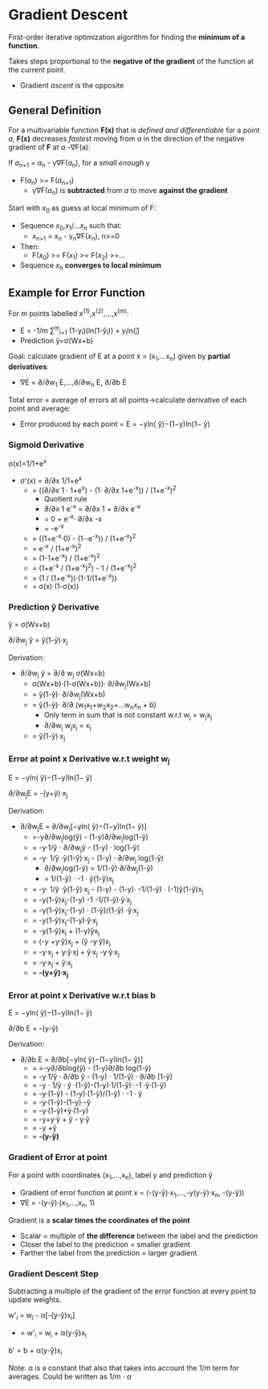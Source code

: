 # Gradient Descent
First-order iterative optimization algorithm for finding the **minimum of a function**. 

Takes steps proportional to the **negative of the gradient** of the function at the current point.
* Gradient *ascent* is the opposite

## General Definition
For a multivariable function **F(x)** that is *defined and differentiable* for a point *a*, **F(x)** decreases *fastest* moving from *a* in the direction of the negative gradient of **F** at *a* -&nabla;F(a):

If *a*<sub>n+1</sub> = *a*<sub>n</sub> - &gamma;&nabla;F(*a*<sub>n</sub>), for a *small enough* &gamma;
* F(*a*<sub>n</sub>) >= F(*a*<sub>n+1</sub>)
    * &gamma;&nabla;F(*a*<sub>n</sub>) is **subtracted** from *a* to move **against the gradient**

Start with *x*<sub>0</sub> as guess at local minimum of F:
* Sequence *x*<sub>0</sub>,*x*<sub>1</sub>/...*x*<sub>n</sub>   such that:
    * *x*<sub>n+1</sub> = *x*<sub>n</sub> - &gamma;<sub>n</sub>&nabla;F(*x*<sub>n</sub>), n>=0
* Then:
    * F(*x*<sub>0</sub>) >= F(*x*<sub>1</sub>) >= F(*x*<sub>2</sub>) >=...
* Sequence *x*<sub>n</sub> **converges to local minimum**

## Example for Error Function
For *m* points labelled x<sup>(1)</sup>,x<sup>(2)</sup>,...,x<sup>(m)</sup>:
* E = -1/m &sum;<sup>m</sup><sub>i=1</sub> (1-y<sub>i</sub>)(ln(1-y&#770;<sub>i</sub>)) + y<sub>i</sub>ln(&#770;<sub>i</sub>)
* Prediction y&#770;=&sigma;(Wx+b)

Goal: calculate gradient of E at a point x = (x<sub>1</sub>,...x<sub>n</sub>) given by **partial derivatives**:
* &nabla;E = &part;/&part;w<sub>1</sub> E,...,&part;/&part;w<sub>n</sub> E, &part;/&part;b E

Total error = average of errors at all points->calculate derivative of each point and average:
* Error produced by each point = E = −yln( y&#770;)−(1−y)ln(1− y&#770;)

### Sigmoid Derivative
&sigma;(x)=1/1+e<sup>x</sup>

* &sigma;'(x) = &part;/&part;x 1/1+e<sup>x</sup>
    * = ((&part;/&part;x 1 &middot; 1+e<sup>x</sup>) - (1&middot; &part;/&part;x 1+e<sup>-x</sup>)) / (1+e<sup>-x</sup>)<sup>2</sup>
        * Quotient rule
        * &part;/&part;x 1 e<sup>-x</sup> = &part;/&part;x 1 + &part;/&part;x e<sup>-x</sup>
        * = 0 + e<sup>-x</sup>&middot; &part;/&part;x -x
        * = -e<sup>-x</sup>
    * = ((1+e<sup>-x</sup>&middot;0) - (1&middot;-e<sup>-x</sup>)) / (1+e<sup>-x</sup>)<sup>2</sup>
    * = e<sup>-x</sup> / (1+e<sup>-x</sup>)<sup>2</sup>
    * = (1-1+e<sup>-x</sup>) / (1+e<sup>-x</sup>)<sup>2</sup>
    * = (1+e<sup>-x</sup> / (1+e<sup>-x</sup>)<sup>2</sup>) - 1 / (1+e<sup>-x</sup>)<sup>2</sup>
    * = (1 / (1+e<sup>-x</sup>))&middot;(1-1/(1+e<sup>-x</sup>))
    * = &sigma;(x)&middot;(1-&sigma;(x))

### Prediction y&#770; Derivative
y&#770; = &sigma;(Wx+b)

&part;/&part;w<sub>j</sub> y&#770; = y&#770;(1-y&#770;)&middot;x<sub>j</sub>

Derivation:
* &part;/&part;w<sub>j</sub> y&#770; = &part;/&part; w<sub>j</sub> &sigma;(Wx+b)
    * &sigma;(Wx+b)&middot;(1-&sigma;(Wx+b))&middot; &part;/&part;w<sub>j</sub>(Wx+b)
    * = y&#770;(1-y&#770;)&middot; &part;/&part;w<sub>j</sub>(Wx+b)
    * = y&#770;(1-y&#770;)&middot; &part;/&part; (w<sub>1</sub>x<sub>1</sub>+w<sub>2</sub>x<sub>2</sub>+...w<sub>n</sub>x<sub>n</sub> + b)
        * Only term in sum that is not constant w.r.t w<sub>j</sub> = w<sub>j</sub>x<sub>j</sub>
        * &part;/&part;w<sub>j</sub> w<sub>j</sub>x<sub>j</sub> = x<sub>j</sub>
    * = y&#770;(1-y&#770;)&middot;x<sub>j</sub>

### Error at point x Derivative w.r.t  weight w<sub>j</sub>
E = −yln( y&#770;)−(1−y)ln(1− y&#770;)

&part;/&part;w<sub>j</sub>E = -(y+y&#770;)&middot;x<sub>j</sub>

Derivation:
* &part;/&part;w<sub>j</sub>E = &part;/&part;w<sub>j</sub>[−yln( y&#770;)−(1−y)ln(1− y&#770;)]
    * =-y&part;/&part;w<sub>j</sub>log(y&#770;) - (1-y)&part;/&part;w<sub>j</sub>log(1-y&#770;)
    * = -y&middot;1/y&#770; &middot; &part;/&part;w<sub>j</sub>y&#770; - (1-y) &middot; log(1-y&#770;)
    * = -y&middot; 1/y&#770; &middot;y&#770;(1-y&#770;)&middot;x<sub>j</sub> - (1-y) &middot; &part;/&part;w<sub>j</sub> log(1-y&#770;)
        * &part;/&part;w<sub>j</sub>log(1-y&#770;) = 1/(1-y&#770;)&middot;&part;/&part;w<sub>j</sub>(1-y&#770;)
        * = 1/(1-y&#770;) &middot; -1 &middot; y&#770;(1-y&#770;)x<sub>j</sub>
    * = -y&middot; 1/y&#770; &middot;y&#770;(1-y&#770;)&middot;x<sub>j</sub> - (1-y) - (1-y)&middot; -1/(1-y&#770;) &middot; (-1)y&#770;(1-y&#770;)x<sub>j</sub>
    * = -y(1-y&#770;)x<sub>j</sub>-(1-y) -1 -1/(1-y&#770;)&middot;y&#770;&middot;x<sub>j</sub>
    * = -y(1-y&#770;)x<sub>j</sub>-(1-y) &middot; (1-y&#770;)/(1-y&#770;) &middot;y&#770;&middot;x<sub>j</sub>
    * = -y(1-y&#770;)x<sub>j</sub>-(1-y)&middot;y&#770;&middot;x<sub>j</sub>
    * = -y(1-y&#770;)x<sub>j</sub> + (1-y)y&#770;x<sub>j</sub>
    * = (-y +y&middot;y&#770;)x<sub>j</sub> + (y&#770; -y&middot;y&#770;)x<sub>j</sub>
    * = -y&middot;x<sub>j</sub> + y&middot;y&#770;&middot;xj<sub></sub> + y&#770;&middot;x<sub>j</sub> -y&middot;y&#770;&middot;x<sub>j</sub>
    * = -y&middot;x<sub>j</sub> + y&#770;&middot;x<sub>j</sub>
    * = **-(y+y&#770;)&middot;x<sub>j</sub>**

### Error at point x Derivative w.r.t bias b 
E = −yln( y&#770;)−(1−y)ln(1− y&#770;)

&part;/&part;b E = -(y-y&#770;)

Derivation:
* &part;/&part;b E = &part;/&part;b[−yln( y&#770;)−(1−y)ln(1− y&#770;)]
    * = =-y&part;/&part;blog(y&#770;) - (1-y)&part;/&part;b log(1-y&#770;)
    * = -y&middot;1/y&#770; &middot; &part;/&part;b y&#770; - (1-y) &middot; 1/(1-y&#770;) &middot; &part;/&part;b (1-y&#770;)
    * = -y &middot; 1/y&#770; &middot; y&#770; &middot;(1-y&#770;)-(1-y)&middot;1/(1-y&#770;)&middot; -1 &middot;y&#770;&middot;(1-y&#770;)
    * = -y&middot;(1-y&#770;) - (1-y)&middot;(1-y&#770;)/(1-y&#770;) &middot; -1 &middot; y&#770;
    * = -y&middot;(1-y&#770;)-(1-y)&middot;-y&#770;
    * = -y&middot;(1-y&#770;)+y&#770;&middot;(1-y)
    * = -y+y&middot;y&#770; + y&#770; - y&middot;y&#770;
    * = -y +y&#770;
    * = **-(y-y&#770;)**

### Gradient of Error at point
For a point with coordinates (x<sub>1</sub>,...,x<sub>n</sub>), label y and prediction y&#770;
* Gradient of error function at point x = (-(y-y&#770;)&middot;x<sub>1</sub>,...,-y(y-y&#770;)&middot;x<sub>n</sub>, -(y-y&#770;))
* &nabla;E = -(y-y&#770;)&middot;(x<sub>1</sub>,...,x<sub>n</sub>, 1)

Gradient is a **scalar times the coordinates of the point**
* Scalar = multiple of **the difference** between the label and the prediction
* Closer the label to the prediction = smaller gradient
* Farther the label from the prediction = larger gradient

### Gradient Descent Step
Subtracting a multiple of the gradient of the error function at every point to update weights.

w'<sub>i</sub> = w<sub>i</sub> - &alpha;[-(y-y&#770;)x<sub>i</sub>]
* = w'<sub>i</sub> = w<sub>i</sub> + &alpha;(y-y&#770;)x<sub>i</sub>

b' = b + &alpha;(y-y&#770;)x<sub>i</sub>

Note: &alpha; is a constant that also that takes into account the 1/m term for averages. Could be written as 1/m &middot; &alpha;